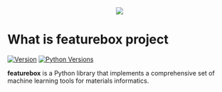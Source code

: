 <div align="center">

  <img src="https://www.github.org/boliqq07/featurebox/timg.png">

</div>

# What is featurebox project

[![Version](https://img.shields.io/github/tag/boliqq07/featurebox.svg?maxAge=360)](https://github.com/boliqq07/featurebox/releases/latest)
[![Python Versions](https://img.shields.io/pypi/pyversions/featurebox.svg)](https://pypi.org/project/featurebox/)

**featurebox** is a Python library that implements a comprehensive set of machine learning tools
for materials informatics.
